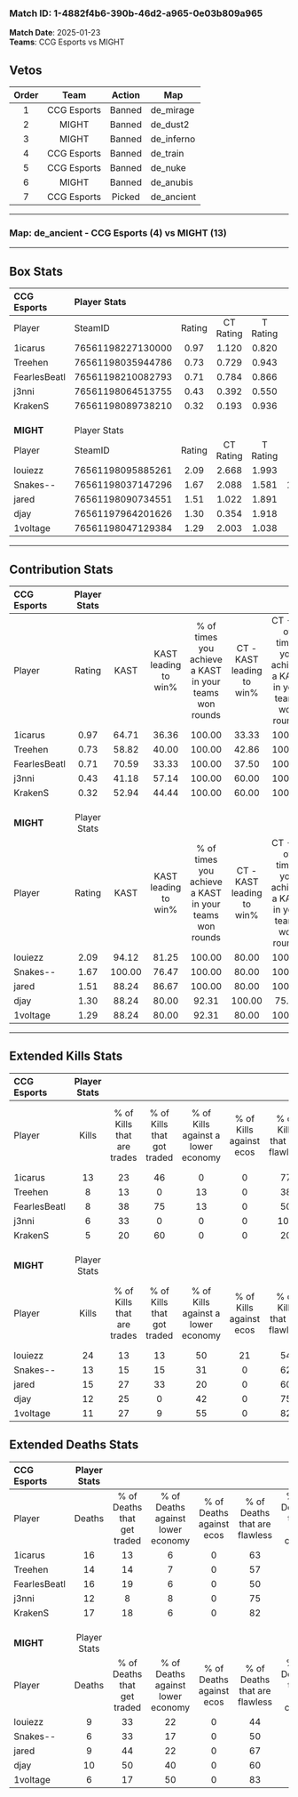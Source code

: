 ### Match ID: 1-4882f4b6-390b-46d2-a965-0e03b809a965  
**Match Date**: 2025-01-23  
**Teams**: CCG Esports vs MIGHT  

## Vetos  

| Order | Team | Action | Map |
| :---: | :--: | :----: | --- |
| 1 | CCG Esports | Banned | de_mirage |
| 2 | MIGHT | Banned | de_dust2 |
| 3 | MIGHT | Banned | de_inferno |
| 4 | CCG Esports | Banned | de_train |
| 5 | CCG Esports | Banned | de_nuke |
| 6 | MIGHT | Banned | de_anubis |
| 7 | CCG Esports | Picked | de_ancient |

---  

### **Map**: de_ancient - CCG Esports (4) vs MIGHT (13)  
---  

## Box Stats  

| **CCG Esports** | Player Stats      |        |           |          |        |       |       |         |        |      |     |
| :- | :- | :-: | :-: | :-: | :-: | :-: | :-: | :-: | :-: | :-: | :-: |
| Player          | SteamID           | Rating | CT Rating | T Rating |  KAST  |  ADR  | Kills | Assists | Deaths | K/D  | HS% |
| 1icarus         | 76561198227130000 |  0.97  |   1.120   |  0.820   | 64.71  | 82.7  |  13   |    2    |   16   | 0.81 | 84  |
| Treehen         | 76561198035944786 |  0.73  |   0.729   |  0.943   | 58.82  | 77.1  |   8   |    4    |   14   | 0.57 | 62  |
| FearlesBeatl    | 76561198210082793 |  0.71  |   0.784   |  0.866   | 70.59  | 65.3  |   8   |    4    |   16   | 0.50 | 37  |
| j3nni           | 76561198064513755 |  0.43  |   0.392   |  0.550   | 41.18  | 34.1  |   6   |    5    |   12   | 0.50 | 50  |
| KrakenS         | 76561198089738210 |  0.32  |   0.193   |  0.936   | 52.94  | 40.8  |   5   |    3    |   17   | 0.29 | 40  |
|                 |                   |        |           |          |        |       |       |         |        |      |     |
|                 |                   |        |           |          |        |       |       |         |        |      |     |
|                 |                   |        |           |          |        |       |       |         |        |      |     |
| **MIGHT**       | Player Stats      |        |           |          |        |       |       |         |        |      |     |
| Player          | SteamID           | Rating | CT Rating | T Rating |  KAST  |  ADR  | Kills | Assists | Deaths | K/D  | HS% |
| louiezz         | 76561198095885261 |  2.09  |   2.668   |  1.993   | 94.12  | 119.5 |  24   |    4    |   9    | 2.67 | 25  |
| Snakes--        | 76561198037147296 |  1.67  |   2.088   |  1.581   | 100.00 | 107.4 |  13   |   10    |   6    | 2.17 | 53  |
| jared           | 76561198090734551 |  1.51  |   1.022   |  1.891   | 88.24  | 87.9  |  15   |    7    |   9    | 1.67 | 40  |
| djay            | 76561197964201626 |  1.30  |   0.354   |  1.918   | 88.24  | 85.6  |  12   |    4    |   10   | 1.20 | 41  |
| 1voltage        | 76561198047129384 |  1.29  |   2.003   |  1.038   | 88.24  | 64.5  |  11   |    1    |   6    | 1.83 | 27  |
---  

## Contribution Stats  

| **CCG Esports** | Player Stats |        |                      |                                                        |                           |                                                             |                          |                                                            |
| :- | :-: | :-: | :-: | :-: | :-: | :-: | :-: | :-: |
| Player          |    Rating    |  KAST  | KAST leading to win% | % of times you achieve a KAST in your teams won rounds | CT - KAST leading to win% | CT - % of times you achieve a KAST in your teams won rounds | T - KAST leading to win% | T - % of times you achieve a KAST in your teams won rounds |
| 1icarus         |     0.97     | 64.71  |        36.36         |                         100.00                         |           33.33           |                           100.00                            |          50.00           |                           100.00                           |
| Treehen         |     0.73     | 58.82  |        40.00         |                         100.00                         |           42.86           |                           100.00                            |          33.33           |                           100.00                           |
| FearlesBeatl    |     0.71     | 70.59  |        33.33         |                         100.00                         |           37.50           |                           100.00                            |          25.00           |                           100.00                           |
| j3nni           |     0.43     | 41.18  |        57.14         |                         100.00                         |           60.00           |                           100.00                            |          50.00           |                           100.00                           |
| KrakenS         |     0.32     | 52.94  |        44.44         |                         100.00                         |           60.00           |                           100.00                            |          25.00           |                           100.00                           |
|                 |              |        |                      |                                                        |                           |                                                             |                          |                                                            |
|                 |              |        |                      |                                                        |                           |                                                             |                          |                                                            |
|                 |              |        |                      |                                                        |                           |                                                             |                          |                                                            |
| **MIGHT**       | Player Stats |        |                      |                                                        |                           |                                                             |                          |                                                            |
| Player          |    Rating    |  KAST  | KAST leading to win% | % of times you achieve a KAST in your teams won rounds | CT - KAST leading to win% | CT - % of times you achieve a KAST in your teams won rounds | T - KAST leading to win% | T - % of times you achieve a KAST in your teams won rounds |
| louiezz         |     2.09     | 94.12  |        81.25         |                         100.00                         |           80.00           |                           100.00                            |          81.82           |                           100.00                           |
| Snakes--        |     1.67     | 100.00 |        76.47         |                         100.00                         |           80.00           |                           100.00                            |          75.00           |                           100.00                           |
| jared           |     1.51     | 88.24  |        86.67         |                         100.00                         |           80.00           |                           100.00                            |          90.00           |                           100.00                           |
| djay            |     1.30     | 88.24  |        80.00         |                         92.31                          |          100.00           |                            75.00                            |          75.00           |                           100.00                           |
| 1voltage        |     1.29     | 88.24  |        80.00         |                         92.31                          |           80.00           |                           100.00                            |          80.00           |                           88.89                            |
---  

## Extended Kills Stats  

| **CCG Esports** | Player Stats |                            |                            |                                    |                         |                              |                                 |                                       |                    |           |
| :- | :-: | :-: | :-: | :-: | :-: | :-: | :-: | :-: | :-: | :-: |
| Player          |    Kills     | % of Kills that are trades | % of Kills that got traded | % of Kills against a lower economy | % of Kills against ecos | % of Kills that are flawless | % of Kills that are close duels | % of Kills that are assisted by flash | Pistol Round Kills | AWP Kills |
| 1icarus         |      13      |             23             |             46             |                 0                  |            0            |              77              |                8                |                   8                   |         4          |     0     |
| Treehen         |      8       |             13             |             0              |                 13                 |            0            |              38              |                0                |                   0                   |         1          |     1     |
| FearlesBeatl    |      8       |             38             |             75             |                 13                 |            0            |              50              |               25                |                  25                   |         1          |     0     |
| j3nni           |      6       |             33             |             0              |                 0                  |            0            |             100              |                0                |                   0                   |         2          |     0     |
| KrakenS         |      5       |             20             |             60             |                 0                  |            0            |              20              |               20                |                  20                   |         0          |     0     |
|                 |              |                            |                            |                                    |                         |                              |                                 |                                       |                    |           |
|                 |              |                            |                            |                                    |                         |                              |                                 |                                       |                    |           |
|                 |              |                            |                            |                                    |                         |                              |                                 |                                       |                    |           |
| **MIGHT**       | Player Stats |                            |                            |                                    |                         |                              |                                 |                                       |                    |           |
| Player          |    Kills     | % of Kills that are trades | % of Kills that got traded | % of Kills against a lower economy | % of Kills against ecos | % of Kills that are flawless | % of Kills that are close duels | % of Kills that are assisted by flash | Pistol Round Kills | AWP Kills |
| louiezz         |      24      |             13             |             13             |                 50                 |           21            |              54              |               17                |                   0                   |         2          |     0     |
| Snakes--        |      13      |             15             |             15             |                 31                 |            0            |              62              |               23                |                   0                   |         1          |     0     |
| jared           |      15      |             27             |             33             |                 20                 |            0            |              60              |                0                |                   7                   |         4          |     0     |
| djay            |      12      |             25             |             0              |                 42                 |            0            |              75              |                8                |                   0                   |         0          |     0     |
| 1voltage        |      11      |             27             |             9              |                 55                 |            0            |              82              |                0                |                   0                   |         1          |     7     |
## Extended Deaths Stats  

| **CCG Esports** | Player Stats |                             |                                   |                          |                               |                            |                           |               |
| :- | :-: | :-: | :-: | :-: | :-: | :-: | :-: | :-: |
| Player          |    Deaths    | % of Deaths that get traded | % of Deaths against lower economy | % of Deaths against ecos | % of Deaths that are flawless | % of Deaths that are close | % of Deaths while blinded | Deaths to AWP |
| 1icarus         |      16      |             13              |                 6                 |            0             |              63               |             25             |             0             |       2       |
| Treehen         |      14      |             14              |                 7                 |            0             |              57               |             29             |             0             |       2       |
| FearlesBeatl    |      16      |             19              |                 6                 |            0             |              50               |             0              |             6             |       1       |
| j3nni           |      12      |              8              |                 8                 |            0             |              75               |             0              |             0             |       1       |
| KrakenS         |      17      |             18              |                 6                 |            0             |              82               |             0              |             0             |       1       |
|                 |              |                             |                                   |                          |                               |                            |                           |               |
|                 |              |                             |                                   |                          |                               |                            |                           |               |
|                 |              |                             |                                   |                          |                               |                            |                           |               |
| **MIGHT**       | Player Stats |                             |                                   |                          |                               |                            |                           |               |
| Player          |    Deaths    | % of Deaths that get traded | % of Deaths against lower economy | % of Deaths against ecos | % of Deaths that are flawless | % of Deaths that are close | % of Deaths while blinded | Deaths to AWP |
| louiezz         |      9       |             33              |                22                 |            0             |              44               |             11             |             0             |       1       |
| Snakes--        |      6       |             33              |                17                 |            0             |              50               |             33             |            17             |       0       |
| jared           |      9       |             44              |                22                 |            0             |              67               |             0              |            22             |       0       |
| djay            |      10      |             50              |                40                 |            0             |              60               |             10             |             0             |       0       |
| 1voltage        |      6       |             17              |                50                 |            0             |              83               |             0              |            17             |       0       |
